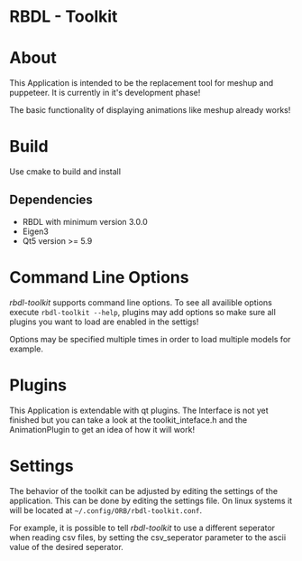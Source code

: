 RBDL - Toolkit
=============

# About

This Application is intended to be the replacement tool for meshup and puppeteer. It is currently in it's development phase! 

The basic functionality of displaying animations like meshup already works!

# Build

Use cmake to build and install

## Dependencies

* RBDL with minimum version 3.0.0
* Eigen3
* Qt5 version >= 5.9

# Command Line Options
*rbdl-toolkit* supports command line options. To see all availible options execute ``rbdl-toolkit --help``, plugins may add options
so make sure all plugins you want to load are enabled in the settigs!

Options may be specified multiple times in order to load multiple models for example.

# Plugins

This Application is extendable with qt plugins. The Interface is not yet finished but you can take a look at the toolkit_inteface.h and
the AnimationPlugin to get an idea of how it will work!

# Settings

The behavior of the toolkit can be adjusted by editing the settings of the application. This can be done by
editing the settings file. On linux systems it will be located at ```~/.config/ORB/rbdl-toolkit.conf```.

For example, it is possible to tell *rbdl-toolkit* to use a different seperator when reading csv files, by setting
the csv_seperator parameter to the ascii value of the desired seperator.

